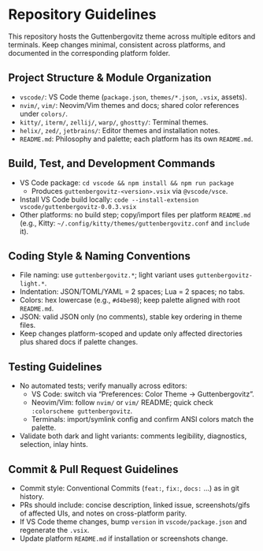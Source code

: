 # Repository Guidelines

This repository hosts the Guttenbergovitz theme across multiple editors and terminals. Keep changes minimal, consistent across platforms, and documented in the corresponding platform folder.

## Project Structure & Module Organization

- `vscode/`: VS Code theme (`package.json`, `themes/*.json`, `.vsix`, assets).
- `nvim/`, `vim/`: Neovim/Vim themes and docs; shared color references under `colors/`.
- `kitty/`, `iterm/`, `zellij/`, `warp/`, `ghostty/`: Terminal themes.
- `helix/`, `zed/`, `jetbrains/`: Editor themes and installation notes.
- `README.md`: Philosophy and palette; each platform has its own `README.md`.

## Build, Test, and Development Commands

- VS Code package: `cd vscode && npm install && npm run package`
  - Produces `guttenbergovitz-<version>.vsix` via `@vscode/vsce`.
- Install VS Code build locally: `code --install-extension vscode/guttenbergovitz-0.0.3.vsix`
- Other platforms: no build step; copy/import files per platform `README.md` (e.g., Kitty: `~/.config/kitty/themes/guttenbergovitz.conf` and `include` it).

## Coding Style & Naming Conventions

- File naming: use `guttenbergovitz.*`; light variant uses `guttenbergovitz-light.*`.
- Indentation: JSON/TOML/YAML = 2 spaces; Lua = 2 spaces; no tabs.
- Colors: hex lowercase (e.g., `#d4be98`); keep palette aligned with root `README.md`.
- JSON: valid JSON only (no comments), stable key ordering in theme files.
- Keep changes platform-scoped and update only affected directories plus shared docs if palette changes.

## Testing Guidelines

- No automated tests; verify manually across editors:
  - VS Code: switch via “Preferences: Color Theme → Guttenbergovitz”.
  - Neovim/Vim: follow `nvim/` or `vim/` README; quick check `:colorscheme guttenbergovitz`.
  - Terminals: import/symlink config and confirm ANSI colors match the palette.
- Validate both dark and light variants: comments legibility, diagnostics, selection, inlay hints.

## Commit & Pull Request Guidelines

- Commit style: Conventional Commits (`feat:`, `fix:`, `docs:` …) as in git history.
- PRs should include: concise description, linked issue, screenshots/gifs of affected UIs, and notes on cross-platform parity.
- If VS Code theme changes, bump `version` in `vscode/package.json` and regenerate the `.vsix`.
- Update platform `README.md` if installation or screenshots change.

